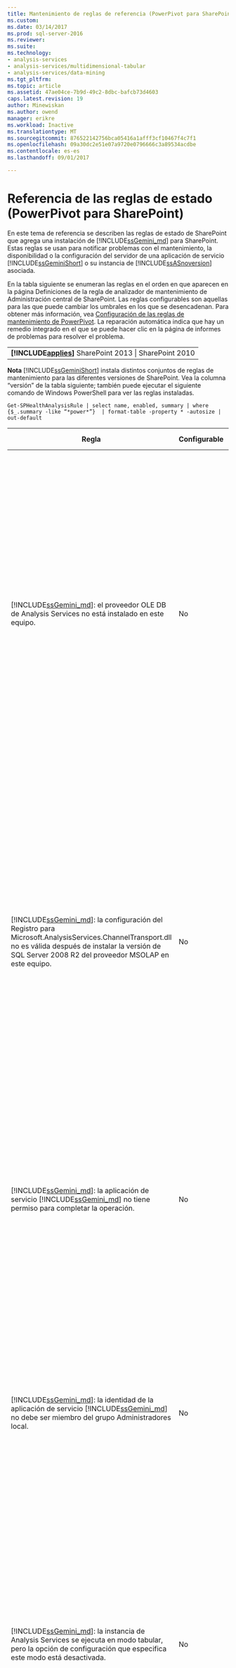 ```yaml
---
title: Mantenimiento de reglas de referencia (PowerPivot para SharePoint) | Documentos de Microsoft
ms.custom: 
ms.date: 03/14/2017
ms.prod: sql-server-2016
ms.reviewer: 
ms.suite: 
ms.technology:
- analysis-services
- analysis-services/multidimensional-tabular
- analysis-services/data-mining
ms.tgt_pltfrm: 
ms.topic: article
ms.assetid: 47ae04ce-7b9d-49c2-8dbc-bafcb73d4603
caps.latest.revision: 19
author: Minewiskan
ms.author: owend
manager: erikre
ms.workload: Inactive
ms.translationtype: MT
ms.sourcegitcommit: 876522142756bca05416a1afff3cf10467f4c7f1
ms.openlocfilehash: 09a30dc2e51e07a9720e0796666c3a89534acdbe
ms.contentlocale: es-es
ms.lasthandoff: 09/01/2017

---
```

# <a name="health-rules-reference-power-pivot-for-sharepoint"></a>Referencia de las reglas de estado (PowerPivot para SharePoint)
  En este tema de referencia se describen las reglas de estado de SharePoint que agrega una instalación de [!INCLUDE[ssGemini_md](../../includes/ssgemini-md.md)] para SharePoint. Estas reglas se usan para notificar problemas con el mantenimiento, la disponibilidad o la configuración del servidor de una aplicación de servicio [!INCLUDE[ssGeminiShort](../../includes/ssgeminishort-md.md)] o su instancia de [!INCLUDE[ssASnoversion](../../includes/ssasnoversion-md.md)] asociada.  
  
 En la tabla siguiente se enumeran las reglas en el orden en que aparecen en la página Definiciones de la regla de analizador de mantenimiento de Administración central de SharePoint. Las reglas configurables son aquellas para las que puede cambiar los umbrales en los que se desencadenan. Para obtener más información, vea [Configuración de las reglas de mantenimiento de PowerPivot](../../analysis-services/power-pivot-sharepoint/configure-power-pivot-health-rules.md). La reparación automática indica que hay un remedio integrado en el que se puede hacer clic en la página de informes de problemas para resolver el problema.  
  
||  
|-|  
|**[!INCLUDE[applies](../../includes/applies-md.md)]**  SharePoint 2013 &#124; SharePoint 2010|  
  
 **Nota** [!INCLUDE[ssGeminiShort](../../includes/ssgeminishort-md.md)] instala distintos conjuntos de reglas de mantenimiento para las diferentes versiones de SharePoint. Vea la columna “versión” de la tabla siguiente; también puede ejecutar el siguiente comando de Windows PowerShell para ver las reglas instaladas.  
  
```  
Get-SPHealthAnalysisRule | select name, enabled, summary | where {$_.summary -like “*power*”}  | format-table -property * -autosize | out-default  
```  
  
|Regla|Configurable|Reparación automática|Versión|Description|  
|----------|------------------|-----------------|-------------|-----------------|  
|[!INCLUDE[ssGemini_md](../../includes/ssgemini-md.md)]: el proveedor OLE DB de Analysis Services no está instalado en este equipo.|No|No|SharePoint 2010|El proveedor OLE DB de Analysis Services no está instalado en el servidor o la versión es incorrecta. Esta regla aparece cuando la granja de SharePoint incluye las instancias de Excel Services en los servidores de aplicaciones que no tienen [!INCLUDE[ssGemini_md](../../includes/ssgemini-md.md)] para SharePoint. La regla le advierte de que el proveedor OLE DB de Analysis Services que Excel Services usa para conectarse a los datos [!INCLUDE[ssGemini_md](../../includes/ssgemini-md.md)] no está instalado. Para resolver este problema, instale el proveedor OLE DB en cada servidor Excel Services que no tenga el proveedor OLE DB de Analysis Services. Puede descargar e instalar el proveedor OLE DB de Analysis Services desde el centro de descarga de Microsoft. Para más información, consulte [Instalar el proveedor OLE DB de Analysis Services en servidores de SharePoint](http://msdn.microsoft.com/en-us/2c62daf9-1f2d-4508-a497-af62360ee859).|  
|[!INCLUDE[ssGemini_md](../../includes/ssgemini-md.md)]: la configuración del Registro para Microsoft.AnalysisServices.ChannelTransport.dll no es válida después de instalar la versión de SQL Server 2008 R2 del proveedor MSOLAP en este equipo.|No|Sí|SharePoint 2010|Se trata de un problema de configuración del servidor. Probablemente, el archivo ChannelTransport.dll no esté registrado en el ensamblado global. Ejecute la reparación automática para esta regla a fin de registrar el archivo .dll en cada servidor que tenga una instalación de [!INCLUDE[ssGemini_md](../../includes/ssgemini-md.md)] para SharePoint. Como alternativa, puede ejecutar regasm.exe manualmente para registrar el archivo. Si el servicio de temporizador de SharePoint no se está ejecutando como administrador local, se deberá realizar un registro manual. Si no se pueden actualizar los valores del Registro, se ralentiza la comunicación del servidor entre Excel Services y el Servicio de sistema de [!INCLUDE[ssGemini_md](../../includes/ssgemini-md.md)] , y puede producir errores de conexión en determinadas configuraciones de seguridad.|  
|[!INCLUDE[ssGemini_md](../../includes/ssgemini-md.md)]: la aplicación de servicio [!INCLUDE[ssGemini_md](../../includes/ssgemini-md.md)] no tiene permiso para completar la operación.|No|No|SharePoint 2010|Esta regla comprueba si la identidad de aplicación de servicio [!INCLUDE[ssGemini_md](../../includes/ssgemini-md.md)] es la propietaria de la base de datos de aplicación de servidor [!INCLUDE[ssGemini_md](../../includes/ssgemini-md.md)] y tiene permisos administrativos en la instancia local de SQL Server Analysis Services. Estos permisos se conceden automáticamente durante la instalación e implementación pero, si este paso no pudo completarse, se producirá esta regla de estado.|  
|[!INCLUDE[ssGemini_md](../../includes/ssgemini-md.md)]: la identidad de la aplicación de servicio [!INCLUDE[ssGemini_md](../../includes/ssgemini-md.md)] no debe ser miembro del grupo Administradores local.|No|No|SharePoint 2010|Es aconsejable que mejora la seguridad total de la implementación. Si configuró la aplicación de servicio [!INCLUDE[ssGemini_md](../../includes/ssgemini-md.md)] para que se ejecute en una cuenta que pertenezca al grupo de administradores local, debe cambiar la cuenta de servicio a una que no pertenezca a ese grupo. Se recomienda utilizar para cada servicio una cuenta dedicada que tenga los mínimos privilegios. De ese modo, permite el aislamiento del servicio y facilita la auditoría de los inicios de sesión. Para obtener más información acerca de cómo cambiar la cuenta de servicio, vea [Configure Power Pivot Service Accounts](../../analysis-services/power-pivot-sharepoint/configure-power-pivot-service-accounts.md).|  
|[!INCLUDE[ssGemini_md](../../includes/ssgemini-md.md)]: la instancia de Analysis Services se ejecuta en modo tabular, pero la opción de configuración que especifica este modo está desactivada.|No|No|SharePoint 2010|Esta regla comprueba si la instancia de SQL Server Analysis Services en una instalación de [!INCLUDE[ssGemini_md](../../includes/ssgemini-md.md)] para SharePoint tiene la propiedad de servidor **DeploymentMode** establecida en 1. Si la propiedad se establece en otro valor o si el servicio de temporizador de SharePoint que ejecuta el comprobador de la regla no tiene permiso para abrir el archivo, esta regla producirá un error. Para obtener más información sobre la propiedad del modo de implementación, vea [Determinar el modo de servidor de una instancia de Analysis Services](../../analysis-services/instances/determine-the-server-mode-of-an-analysis-services-instance.md).|  
|[!INCLUDE[ssGemini_md](../../includes/ssgemini-md.md)]: el trabajo de temporizador de actualización de datos [!INCLUDE[ssGemini_md](../../includes/ssgemini-md.md)] está deshabilitado.|No|No|SharePoint 2013<br /><br /> SharePoint 2010|Compruebe la configuración del trabajo de temporizador para comprobar que el trabajo de temporizador está habilitado. Si no usa la característica de actualización de datos [!INCLUDE[ssGemini_md](../../includes/ssgemini-md.md)] , puede omitir esta regla. Para obtener más información, consulte [Actualización de datos PowerPivot con SharePoint 2010](http://msdn.microsoft.com/en-us/01b54e6f-66e5-485c-acaa-3f9aa53119c9).|  
|[!INCLUDE[ssGemini_md](../../includes/ssgemini-md.md)]: la información de la cuenta de servicio de SQL Server Analysis Services ([!INCLUDE[ssGemini_md](../../includes/ssgemini-md.md)]) administrada por el Administrador de configuración de SQL Server es diferente de la información de la cuenta administrada por la Administración central.|No|No|SharePoint 2010|Esta regla comprueba si la información de la cuenta de servicio en el Administrador de configuración de SQL Server es idéntica a la información de la cuenta administrada en Administración central para la misma instancia de Analysis Services. Si las cuentas son diferentes, se agrega una entrada al informe de problemas y resolución para poder cambiar la información de la cuenta de servicio en el Administrador de configuración de SQL Server de nuevo a la cuenta especificada en Administración central. El Administrador de configuración de SQL Server no es una herramienta admitida para cambiar el nombre de usuario de una cuenta de servicio en una instalación de [!INCLUDE[ssGemini_md](../../includes/ssgemini-md.md)] para SharePoint. Usar Administración central habilita el uso de la característica de cuentas administradas en SharePoint. Y, lo que es más importante, si la granja incluye varios servidores [!INCLUDE[ssGemini_md](../../includes/ssgemini-md.md)] para SharePoint, una configuración incoherente de las cuentas de servicio puede interrumpir las operaciones de procesamiento y consulta en el servidor que tenga información de servicio incorrecta.<br /><br /> En un solo servidor, los libros [!INCLUDE[ssGemini_md](../../includes/ssgemini-md.md)] funcionarán temporalmente cuando esta regla se desencadene, pero recomienda corregir el problema lo antes posible. Los permisos del sistema de archivos y base de datos se actualizan utilizando la información de cuentas especificada en Administración central.|  
|[!INCLUDE[ssGemini_md](../../includes/ssgemini-md.md)]: la solución de granja implementada no está actualizada.|No|Sí|SharePoint 2010|Una instalación de [!INCLUDE[ssGemini_md](../../includes/ssgemini-md.md)] para SharePoint utiliza una solución de nivel de granja y una solución de nivel de aplicación web para instalar sus características. Esta regla indica que la solución de granja no es actual en relación con la versión, el servidor o, posiblemente, la solución Web. Probablemente, es problema de la implementación del servidor. Para solucionar este problema, plantéese ejecutar el programa de instalación de SQL Server a fin de reparar una de las instalaciones de [!INCLUDE[ssGemini_md](../../includes/ssgemini-md.md)] para SharePoint en la granja. Si quiere obtener más información sobre las soluciones de una instalación de [!INCLUDE[ssGemini_md](../../includes/ssgemini-md.md)] para SharePoint, vea [Implementar las soluciones de Power Pivot en SharePoint](../../analysis-services/power-pivot-sharepoint/deploy-power-pivot-solutions-to-sharepoint.md).|  
|[!INCLUDE[ssGemini_md](../../includes/ssgemini-md.md)]: el uso general de la CPU es demasiado alto.|Sí|No|SharePoint 2010|Esta regla notifica el consumo de CPU en el nivel de sistema. El uso total de CPU se supervisa porque el Servicio de sistema de [!INCLUDE[ssGemini_md](../../includes/ssgemini-md.md)] lo usa como medida del estado de servidor, para el equilibrio de carga basado en el estado entre varios servidores de [!INCLUDE[ssGemini_md](../../includes/ssgemini-md.md)] para SharePoint en una granja. Considere agregar a otro servidor de aplicaciones a la granja y trasladar las aplicaciones que usen mucho la CPU a ese servidor.|  
|[!INCLUDE[ssGemini_md](../../includes/ssgemini-md.md)]: Analysis Services no tiene suficientes recursos de CPU para realizar las operaciones solicitadas.|Sí|No|SharePoint 2010|La cantidad de recursos de CPU disponible para el proceso de Analysis Services (msmdsrv.exe) no es suficiente para el nivel de actividad en este servidor. Considere agregar otro servidor [!INCLUDE[ssGemini_md](../../includes/ssgemini-md.md)] para SharePoint a la granja. Para obtener más información, vea [Lista de comprobación para la implementación: Escalar horizontalmente agregando servidores de PowerPivot a una granja de SharePoint 2010](http://msdn.microsoft.com/library/2dbddcc7-427a-4537-a8e2-56d99b9d967d).|  
|[!INCLUDE[ssGemini_md](../../includes/ssgemini-md.md)]: Analysis Services no tiene suficiente memoria para realizar las operaciones solicitadas.|No|No|SharePoint 2010|Esta regla se desencadena cuando hay solo un 5% de memoria disponible para Analysis Services. En un servidor de aplicaciones SharePoint, una instancia de SQL Server Analysis Services siempre debe tener una pequeña cantidad de memoria en reserva sin usar. Dado que el servidor está enlazado a memoria en la mayoría de sus operaciones, el servidor se ejecuta mejor si no se ejecuta hasta el final del límite superior.<br /><br /> De forma predeterminada, las advertencias de memoria insuficiente aparecen cuando la memoria disponible es menor del 5 por ciento. Puede cambiar este valor para que sea mayor o menor ajustando los valores en la instancia de Analysis Services. Para obtener más información, vea [Configuración de las reglas de mantenimiento de PowerPivot](../../analysis-services/power-pivot-sharepoint/configure-power-pivot-health-rules.md).<br /><br /> El 5% de la memoria sin usar se calcula como un porcentaje de la memoria asignada a Analysis Services. Por ejemplo, si tiene 200 GB de memoria total y a Analysis Services se le asigna el 80% (o 160 GB), el 5% de la memoria sin usar es el 5% de 160 GB (u 8 GB).|  
|[!INCLUDE[ssGemini_md](../../includes/ssgemini-md.md)]: el número alto de conexiones indica que se deben implementar más servidores para admitir la carga actual.|Sí|No|SharePoint 2010|De forma predeterminada, esta regla de estado se desencadena cuando el número de conexiones distintas de usuario es superior a 100. Este valor predeterminado es arbitrario (no se basa en las especificaciones de hardware del servidor o en la actividad del usuario) de modo que podría elevar o disminuir el valor según la capacidad del servidor y la actividad de los usuarios en el entorno. Para obtener más información, vea [Configuración de las reglas de mantenimiento de PowerPivot](../../analysis-services/power-pivot-sharepoint/configure-power-pivot-health-rules.md).|  
|[!INCLUDE[ssGemini_md](../../includes/ssgemini-md.md)]: la proporción de los eventos de carga y las conexiones es demasiado alta.|Sí|No|SharePoint 2013<br /><br /> SharePoint 2010|De forma predeterminada, se desencadena esta regla de estado cuando el porcentaje de eventos de carga con respecto a los eventos de conexión supere el 50% durante el período total de recopilación de datos (de forma predeterminada, 4 horas). Una proporción elevada indica un número muy alto de conexiones a libros únicos o una configuración de reducción de la memoria caché demasiado alta (donde los libros se descargan y se quitan con rapidez del sistema, mientras que las solicitudes de esos datos siguen estando activas). Para evitar contar los falsos positivos, debe haber al menos 20 conexiones por cada período de 4 horas, antes de que la proporción puede calcularse. Puede basar esta regla de estado en otra proporción. Para obtener más información, vea [Configuración de las reglas de mantenimiento de PowerPivot](../../analysis-services/power-pivot-sharepoint/configure-power-pivot-health-rules.md). Para obtener más información sobre cómo configurar la memoria caché, vea [Configurar el uso del espacio en disco &#40;Power Pivot para SharePoint&#41;](../../analysis-services/power-pivot-sharepoint/configure-disk-space-usage-power-pivot-for-sharepoint.md).|  
|[!INCLUDE[ssGemini_md](../../includes/ssgemini-md.md)]: se encontraron uno o varios archivos de minivolcado en el directorio de registros, lo que indica un bloqueo del programa.|No|No|SharePoint 2013<br /><br /> SharePoint 2010|Los archivos de minivolcado se generan durante el bloqueo de un programa para capturar información del estado de la aplicación de servicio [!INCLUDE[ssGemini_md](../../includes/ssgemini-md.md)] justo antes del error. Esta información se puede enviar a Microsoft y utilizarse para solucionar problemas. Esta regla se desencadena cuando los archivos .dmp se detectan en el servidor. La regla proporciona un vínculo al archivo, que se encuentra en la carpeta \OLAP\Log de la instancia de [!INCLUDE[ssGemini_md](../../includes/ssgemini-md.md)] para SharePoint. Tenga en cuenta que no puede utilizar un editor de texto para ver el contenido. Para ver un archivo de minidump es necesario descargar e instalar una herramienta de depuración independiente. Para obtener más información, vea [Herramientas de depuración de Windows](http://go.microsoft.com/fwlink/?linkID=208266).|  
|[!INCLUDE[ssGemini_md](../../includes/ssgemini-md.md)]: queda poco espacio en disco en la unidad donde se almacenan en caché los datos [!INCLUDE[ssGemini_md](../../includes/ssgemini-md.md)] .|Sí|No|SharePoint 2010|De forma predeterminada, esta regla de estado se desencadena cuando el espacio en disco es menor del 5% en la unidad de disco donde se encuentra la carpeta de copia de seguridad. Para obtener más información sobre la configuración de este porcentaje, vea [Configuración de las reglas de mantenimiento de PowerPivot](../../analysis-services/power-pivot-sharepoint/configure-power-pivot-health-rules.md). Para obtener más información sobre el uso de disco, vea [Configurar el uso del espacio en disco &#40;Power Pivot para SharePoint&#41;](../../analysis-services/power-pivot-sharepoint/configure-disk-space-usage-power-pivot-for-sharepoint.md).|  
|[!INCLUDE[ssGemini_md](../../includes/ssgemini-md.md)]: los datos de uso no se están actualizando con la frecuencia esperada.|Sí|No|SharePoint 2013<br /><br /> SharePoint 2010|[!INCLUDE[ssGemini_md](../../includes/ssgemini-md.md)] para SharePoint usa el sistema de recopilación de datos de uso integrado para obtener métricas de las conexiones, la actualización de datos y los tiempos de respuesta de las consultas. Almacena estos datos de uso en la base de datos de aplicación de servicio [!INCLUDE[ssGemini_md](../../includes/ssgemini-md.md)] , que a su vez actualiza un libro [!INCLUDE[ssGemini_md](../../includes/ssgemini-md.md)] ([!INCLUDE[ssGemini_md](../../includes/ssgemini-md.md)] Management Data.xlsx), el cual nutre de datos a los informes del panel de administración de [!INCLUDE[ssGemini_md](../../includes/ssgemini-md.md)] . Esta regla indica que los datos de uso no se transfieren al archivo [!INCLUDE[ssGemini_md](../../includes/ssgemini-md.md)] Management Data.xlsx con la suficiente frecuencia. La regla utiliza la marca de tiempo en el archivo .xlsx como prueba que el archivo está actualizado. Si hay otros problemas en el sistema de recopilación de datos de uso que desvirtúan la precisión de los datos, esta regla no se detectará. Para solucionar este error, examine los trabajos del temporizador para comprobar que se están ejecutando. Para obtener más información, vea [Configurar la recolección de datos de uso para &#40;Power Pivot para SharePoint](../../analysis-services/power-pivot-sharepoint/configure-usage-data-collection-for-power-pivot-for-sharepoint.md).|  
|[!INCLUDE[ssGemini_md](../../includes/ssgemini-md.md)]: la cuenta de proceso MidTier debe tener el permiso 'Acceso completo de lectura' en todas las SPWebApplications asociadas.|No|Sí|SharePoint 2013<br /><br /> SharePoint 2010|La identidad de la aplicación de servicio [!INCLUDE[ssGemini_md](../../includes/ssgemini-md.md)] debe tener los permisos de **Acceso completo de lectura** para acceder a las bases de datos de contenido de SharePoint en nombre de los usuarios que tienen permisos de solo visualización en un documento.<br /><br /> Para determinar qué cuenta se usa como identidad de aplicación de servicio [!INCLUDE[ssGemini_md](../../includes/ssgemini-md.md)] , abra la página **Configurar cuentas de servicio** en Administración central. Probablemente, la aplicación de servicio se ejecuta en el grupo de aplicaciones de servicio de **SharePoint Web Services System** o en un grupo de aplicaciones dedicado.<br /><br /> Aunque esta regla presenta la opción **Reparación automática** , obtendrá mejores resultados si concede los permisos manualmente.<br /><br /> <br /><br /> 1) En Administración central, haga clic en **Administrar aplicaciones web**.<br /><br /> 2) Seleccione un sitio web y haga clic en **Directiva de usuario**.<br /><br /> 3) Haga clic en **Agregar usuarios**.<br /><br /> 4) Seleccione (Todas las zonas) y haga clic en **Siguiente**.<br /><br /> 5) En Usuarios, escriba la identidad de aplicación de servicio [!INCLUDE[ssGemini_md](../../includes/ssgemini-md.md)] y, después, haga clic en la casilla **Acceso completo de lectura** . Haga clic en **6) Finalizar**.<br /><br /> 6) Compruebe la reparación. En Supervisión, haga clic en **Revisar las definiciones de la regla**. Busque y abra la regla de [!INCLUDE[ssGemini_md](../../includes/ssgemini-md.md)] . Haga clic en **Ejecutar ahora**. Vuelva a **Revisar los problemas y las soluciones** para comprobar que la regla ya no aparece.|  
|[!INCLUDE[ssGemini_md](../../includes/ssgemini-md.md)]: el servicio Inicio de sesión secundario (seclogon) está deshabilitado.|No|No|SharePoint 2013<br /><br /> SharePoint 2010|El servicio Inicio de sesión secundario se utiliza para generar imágenes en miniatura para los libros [!INCLUDE[ssGemini_md](../../includes/ssgemini-md.md)] en la galería de [!INCLUDE[ssGemini_md](../../includes/ssgemini-md.md)] . De forma predeterminada, el servicio de inicio de sesión secundario se establece en inicio manual. Si el servicio está deshabilitado, la generación de la miniatura producirá un error. Además, los registros ULS contendrán el siguiente error: “El error 1058 puede tener como causa el hecho que el servicio de Windows ”Inicio de sesión secundario” está deshabilitado”.<br /><br /> Para comprobar la configuración del servicio, utilice la aplicación de consola Servicios para buscar el Inicio de sesión secundario y cambiar su **Tipo de inicio** a **Manual**. Si no puede habilitar el servicio, su organización podría tener una directiva de grupo que lo deshabilite. Consulte al administrador para determinar si es así.<br /><br /> Después de habilitar el servicio, las imágenes de vista previa en miniatura o de instantáneas se actualizarán con el tiempo. Opcionalmente, puede forzar una actualización reiniciando el servicio y abriendo y guardando después las páginas de propiedades de un informe específico. Para obtener más información, consulte [Usar la galería de PowerPivot](http://go.microsoft.com/fwlink/?LinkId=246462).|  
|[!INCLUDE[ssGemini_md](../../includes/ssgemini-md.md)]: ADOMD.NET no está instalado en un WFE independiente que esté configurado para la administración central.|No|No|SharePoint 2013<br /><br /> SharePoint 2010|ADOMD.NET es una biblioteca de cliente de Analysis Services que admite las conexiones a una base de datos de Analysis Services. En una implementación de [!INCLUDE[ssGemini_md](../../includes/ssgemini-md.md)] para SharePoint, ADOMD.NET proporciona acceso a los informes integrados en el panel de administración de [!INCLUDE[ssGemini_md](../../includes/ssgemini-md.md)] en Administración central. Los informes integrados son realmente libros [!INCLUDE[ssGemini_md](../../includes/ssgemini-md.md)] que contienen datos incrustados de Analysis Services. El panel de administración utiliza ADOMD.NET para enviar una solicitud de conexión al servidor que carga los datos incluidos en el libro.<br /><br /> En las topologías que incluyen la Administración central ejecutándose en un servidor front-end web independiente, debe instalar ADOMD.NET de forma manual si desea ver estos informes en el panel de administración. Para obtener más información, vea [Instalar ADOMD.NET en servidores front-end web ejecutando Administración central](http://msdn.microsoft.com/en-us/c2372180-e847-4cdb-b267-4befac3faf7e).|  
  
  

